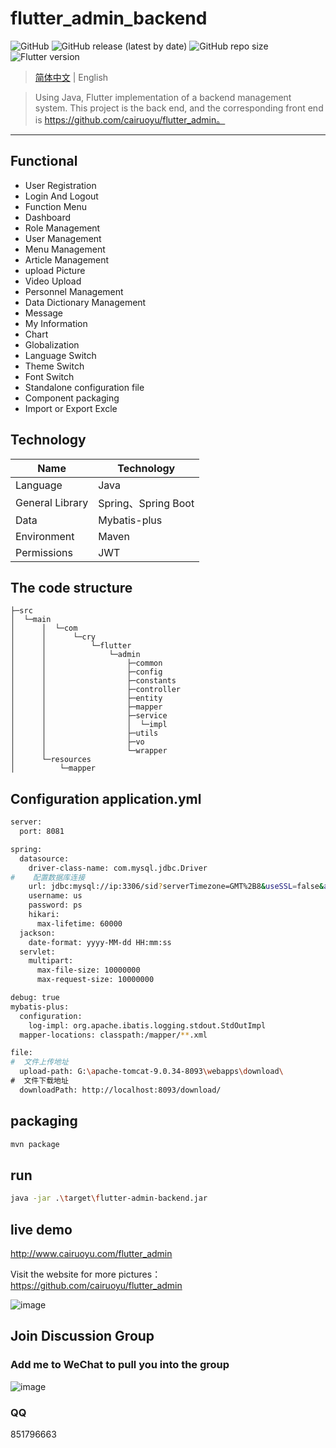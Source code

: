 # flutter_admin_backend


![GitHub](https://img.shields.io/github/license/cairuoyu/flutter_admin)
![GitHub release (latest by date)](https://img.shields.io/github/v/release/cairuoyu/flutter_admin_backend)
![GitHub repo size](https://img.shields.io/github/repo-size/cairuoyu/flutter_admin_backend?color=yellow)
![Flutter version](https://img.shields.io/badge/java-1.8-red)

> [简体中文](./README.md) | English

> Using Java, Flutter implementation of a backend management system. This project is the back end, and the corresponding front end is https://github.com/cairuoyu/flutter_admin。

---
## Functional
* User Registration
* Login And Logout
* Function Menu
* Dashboard
* Role Management
* User Management
* Menu Management
* Article Management
* upload Picture
* Video Upload
* Personnel Management
* Data Dictionary Management
* Message
* My Information
* Chart
* Globalization
* Language Switch
* Theme Switch
* Font Switch
* Standalone configuration file
* Component packaging
* Import or Export Excle

## Technology
| Name            | Technology          |
| --------------- | ------------------- |
| Language        | Java                |
| General Library | Spring、Spring Boot |
| Data            | Mybatis-plus        |
| Environment     | Maven               |
| Permissions     | JWT                 |

## The code structure
```
├─src
│  └─main
│      │  └─com
│      │      └─cry
│      │          └─flutter
│      │              └─admin
│      │                  ├─common
│      │                  ├─config
│      │                  ├─constants
│      │                  ├─controller
│      │                  ├─entity
│      │                  ├─mapper
│      │                  ├─service
│      │                  │  └─impl
│      │                  ├─utils
│      │                  ├─vo
│      │                  └─wrapper
│      └─resources
│          └─mapper
```

## Configuration application.yml
```bash
server:
  port: 8081

spring:
  datasource:
    driver-class-name: com.mysql.jdbc.Driver
#    配置数据库连接
    url: jdbc:mysql://ip:3306/sid?serverTimezone=GMT%2B8&useSSL=false&allowPublicKeyRetrieval=true
    username: us
    password: ps
    hikari:
      max-lifetime: 60000
  jackson:
    date-format: yyyy-MM-dd HH:mm:ss
  servlet:
    multipart:
      max-file-size: 10000000
      max-request-size: 10000000

debug: true
mybatis-plus:
  configuration:
    log-impl: org.apache.ibatis.logging.stdout.StdOutImpl
  mapper-locations: classpath:/mapper/**.xml

file:
#  文件上传地址
  upload-path: G:\apache-tomcat-9.0.34-8093\webapps\download\
#  文件下载地址
  downloadPath: http://localhost:8093/download/


```

## packaging
```bash
mvn package
```

## run

```bash
java -jar .\target\flutter-admin-backend.jar
```

## live demo
http://www.cairuoyu.com/flutter_admin

Visit the website for more pictures：https://github.com/cairuoyu/flutter_admin

![image](http://cairuoyu.com/screenshots/flutter_admin1.gif)

## Join Discussion Group
### Add me to WeChat to pull you into the group
![image](http://cairuoyu.com/screenshots/qrcode_wechat_cry.png)

### QQ
851796663

